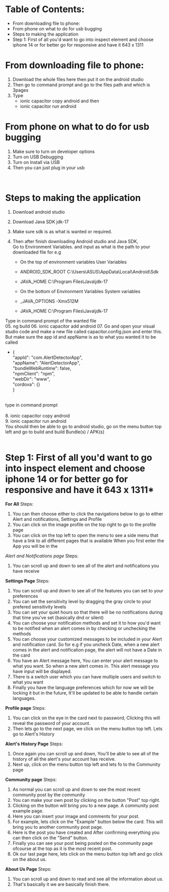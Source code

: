 # Table of Contents:
- From downloading file to phone:
- From phone on what to do for usb bugging
- Steps to making the application
- Step 1: First of all you'd want to go into inspect element and choose iphone 14 or for better go for responsive and have it 643 x 1311

# From downloading file to phone:
01. Download the whole files here then put it on the android studio
02. Then go to command prompt and go to the files path and which is 3pages
03. Type 
    - ionic capacitor copy android and then 
    - ionic capacitor run android


# From phone on what to do for usb bugging 
01. Make sure to turn on developer options
02. Turn on USB Debugging
03. Turn on Install via USB
04. Then you can just plug in your usb
<br>

# Steps to making the application
01. Download android studio
02. Download Java SDK jdk-17
03. Make sure sdk is as what is wanted or required.
04. Then after finish downloading Android studio and Java SDK, <br> Go to Environment Variables. and input as what is the path to your downloaded file for e.g

    - On the top of environment variables  User Variables
    - ANDROID_SDK_ROOT      C:\Users\ASUS\AppData\Local\Android\Sdk
    - JAVA_HOME             C:\Program Files\Java\jdk-17

    - On the bottom of Environment Variables System variables
    - _JAVA_OPTIONS         -Xmx512M
    - JAVA_HOME             C:\Program Files\Java\jdk-17<br>
    
Type in command prompt of the wanted file<br>
05. ng build 
06. ionic capacitor add android
07. Go and open your visual studio code and make a new file called capacitor.config.json and enter this. But make sure the app id and appName is as to what you wanted it to be called

- {
    <br>"appId": "com.AlertDetectorApp",
    <br>"appName": "AlertDetectorApp",
    <br>"bundleWebRuntime": false,
    <br>"npmClient": "npm",
    <br>"webDir": "www",
    <br>"cordova": {}<br>
}

<br>  type in command prompt<br>
<br>8. ionic capacitor copy android
<br>9. ionic capacitor run android
<br> You should then be able to go to android studio, go on the menu button top left and go to build and build Bundle(s) / APK(s)
<br>
<br>

# Step 1: First of all you'd want to go into inspect element and choose iphone 14 or for better go for responsive and have it 643 x 1311*

**For All**
Steps:
1. You can then choose either to click the navigations below to go to either Alert and notifications, Settings and Profile
2. You can click on the image profile on the top right to go to the profile page
3. You can click on the top left to open the menu to see a side menu that have a link to all different pages that is available
When you first enter the App you will be in the 

*Alert and Notifications page*
Steps:
1. You can scroll up and down to see all of the alert and notifications you have receive

**Settings Page**
Steps:
1. You can scroll up and down to see all of the features you can set to your preferences
2. You can set the sensitivity level by dragging the gray circle to your prefered sensitivity levels
3. You can set your quiet hours so that there will be no notifications during that time you've set (basically dnd or silent)
4. You can choose your notification methods and set it to how you'd want to be notified when an alert comes in by checking or unchecking the methods
5. You can choose your customized messages to be included in your Alert and notification card. 
   So for e.g if you uncheck Date, when a new alert comes in the alert and notification page, the alert will not have a Date in the card
6. You have an Alert message here, You can enter your alert message to what you want. So when a new alert comes in. This alert message you have input will be displayed.
7. There is a switch user which you can have multiple users and switch to what you want
8. Finally you have the language preferences which for now we will be locking it but in the future, It'll be updated to be able to handle certain languages.

**Profile page**
Steps:
1. You can click on the eye in the card next to password, Clicking this will reveal the password of your account.
2. Then lets go to the next page, we click on the menu button top left. Lets go to Alert's History

**Alert's History Page**
Steps:
1. Once again you can scroll up and down, You'll be able to see all of the history of all the alert's your account has receive.
2. Next up, click on the menu button top left and lets fo to the Community page

**Community page**
Steps:
1. As normal you can scroll up and down to see the most recent community post by the community
2. You can make your own post by clicking on the button "Post" top right.
3. Clicking on the button will bring you to a new page. A community post example page.
4. Here you can insert your image and comments for your post.
5. For example, lets click on the "Example" button below the card. This will bring you to another community post page.
6. Here is the post you have created and After confirming everything you can then click on the "Send" button.
7. Finally you can see your post being posted on the community page ofcourse at the top as it is the most recent post.
8. Ok our last page here, lets click on the menu button top left and go click on the about us.

**About Us Page**
Steps:
1. You can scroll up and down to read and see all the information about us. 
2. That's basically it we are basically finish there.






